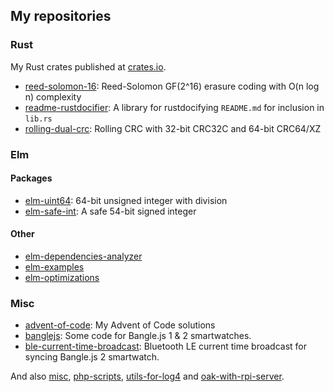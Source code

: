 ## My repositories

### Rust

My Rust crates published at [crates.io](https://crates.io/).

- [reed-solomon-16](https://github.com/malaire/reed-solomon-16):
  Reed-Solomon GF(2^16) erasure coding with O(n log n) complexity
- [readme-rustdocifier](https://github.com/malaire/readme-rustdocifier):
  A library for rustdocifying `README.md` for inclusion in `lib.rs`
- [rolling-dual-crc](https://github.com/malaire/rolling-dual-crc):
  Rolling CRC with 32-bit CRC32C and 64-bit CRC64/XZ 

### Elm

#### Packages

- [elm-uint64](https://github.com/malaire/elm-uint64):
  64-bit unsigned integer with division 
- [elm-safe-int](https://github.com/malaire/elm-safe-int):
  A safe 54-bit signed integer

#### Other

- [elm-dependencies-analyzer](https://github.com/malaire/elm-dependencies-analyzer)
- [elm-examples](https://github.com/malaire/elm-examples)
- [elm-optimizations](https://github.com/malaire/elm-optimizations)

### Misc

- [advent-of-code](https://github.com/malaire/advent-of-code):
  My Advent of Code solutions
- [banglejs](https://github.com/malaire/banglejs):
  Some code for Bangle.js 1 & 2 smartwatches.
- [ble-current-time-broadcast](https://github.com/malaire/ble-current-time-broadcast): 
  Bluetooth LE current time broadcast for syncing Bangle.js 2 smartwatch.

And also
 [misc](https://github.com/malaire/misc),
 [php-scripts](https://github.com/malaire/php-scripts),
 [utils-for-log4](https://github.com/malaire/utils-for-log4) and
 [oak-with-rpi-server](https://github.com/malaire/oak-with-rpi-server).
